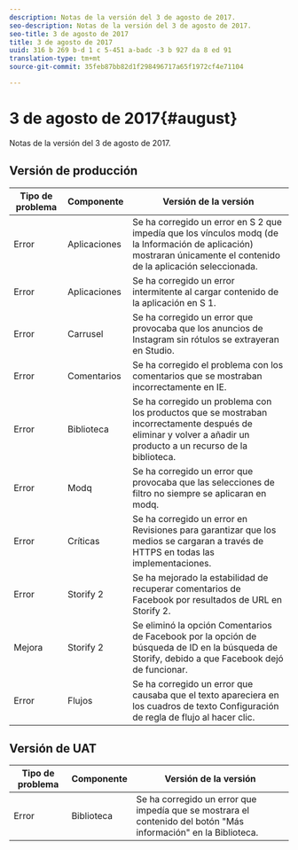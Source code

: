 ```yaml
---
description: Notas de la versión del 3 de agosto de 2017.
seo-description: Notas de la versión del 3 de agosto de 2017.
seo-title: 3 de agosto de 2017
title: 3 de agosto de 2017
uuid: 316 b 269 b-d 1 c 5-451 a-badc -3 b 927 da 8 ed 91
translation-type: tm+mt
source-git-commit: 35feb87bb82d1f298496717a65f1972cf4e71104

---
```



# 3 de agosto de 2017{#august}

Notas de la versión del 3 de agosto de 2017.

## Versión de producción

| **Tipo de problema** | **Componente** | **Versión de la versión** |
|---|---|---|
| Error | Aplicaciones | Se ha corregido un error en S 2 que impedía que los vínculos modq (de la Información de aplicación) mostraran únicamente el contenido de la aplicación seleccionada. |
| Error | Aplicaciones | Se ha corregido un error intermitente al cargar contenido de la aplicación en S 1. |
| Error | Carrusel | Se ha corregido un error que provocaba que los anuncios de Instagram sin rótulos se extrayeran en Studio. |
| Error | Comentarios | Se ha corregido el problema con los comentarios que se mostraban incorrectamente en IE. |
| Error | Biblioteca | Se ha corregido un problema con los productos que se mostraban incorrectamente después de eliminar y volver a añadir un producto a un recurso de la biblioteca. |
| Error | Modq | Se ha corregido un error que provocaba que las selecciones de filtro no siempre se aplicaran en modq. |
| Error | Críticas | Se ha corregido un error en Revisiones para garantizar que los medios se cargaran a través de HTTPS en todas las implementaciones. |
| Error | Storify 2 | Se ha mejorado la estabilidad de recuperar comentarios de Facebook por resultados de URL en Storify 2. |
| Mejora | Storify 2 | Se eliminó la opción Comentarios de Facebook por la opción de búsqueda de ID en la búsqueda de Storify, debido a que Facebook dejó de funcionar. |
| Error | Flujos | Se ha corregido un error que causaba que el texto apareciera en los cuadros de texto Configuración de regla de flujo al hacer clic. |

## Versión de UAT

| **Tipo de problema** | **Componente** | **Versión de la versión** |
|---|---|---|
| Error | Biblioteca | Se ha corregido un error que impedía que se mostrara el contenido del botón "Más información" en la Biblioteca. |

